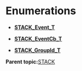 # Enumerations

-   **[STACK\_Event\_T](GUID-BBB80B1A-DAF0-4A1D-BDF6-054729A31E92.md)**  

-   **[STACK\_EventCb\_T](GUID-AF2B00EE-A7DD-4BE1-A0D5-89443123DF2C.md)**  

-   **[STACK\_GroupId\_T](GUID-5A2A5B06-A546-48A9-9421-F2F143645F0D.md)**  


**Parent topic:**[STACK](GUID-179AF0F2-85E7-462E-A54B-F4983FD3D7DA.md)

